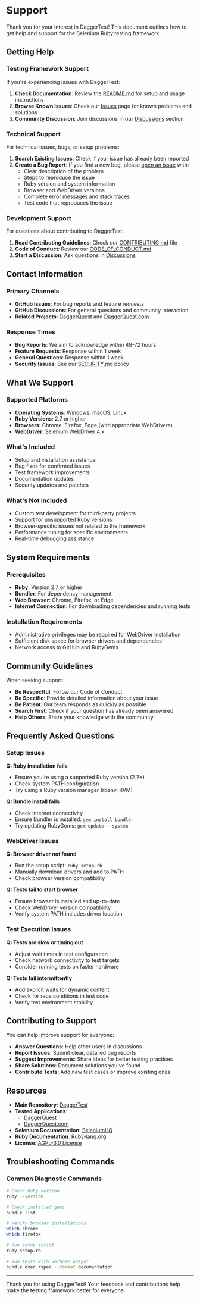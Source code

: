 # Support

Thank you for your interest in DaggerTest! This document outlines how to get help and support for the Selenium Ruby testing framework.

## Getting Help

### Testing Framework Support

If you're experiencing issues with DaggerTest:

1. **Check Documentation**: Review the [README.md](README.md) for setup and usage instructions
2. **Browse Known Issues**: Check our [Issues](https://github.com/Laserwolve-Games/DaggerTest/issues) page for known problems and solutions
3. **Community Discussion**: Join discussions in our [Discussions](https://github.com/Laserwolve-Games/DaggerTest/discussions) section

### Technical Support

For technical issues, bugs, or setup problems:

1. **Search Existing Issues**: Check if your issue has already been reported
2. **Create a Bug Report**: If you find a new bug, please [open an issue](https://github.com/Laserwolve-Games/DaggerTest/issues/new) with:
   - Clear description of the problem
   - Steps to reproduce the issue
   - Ruby version and system information
   - Browser and WebDriver versions
   - Complete error messages and stack traces
   - Test code that reproduces the issue

### Development Support

For questions about contributing to DaggerTest:

1. **Read Contributing Guidelines**: Check our [CONTRIBUTING.md](CONTRIBUTING.md) file
2. **Code of Conduct**: Review our [CODE_OF_CONDUCT.md](CODE_OF_CONDUCT.md)
3. **Start a Discussion**: Ask questions in [Discussions](https://github.com/Laserwolve-Games/DaggerTest/discussions)

## Contact Information

### Primary Channels

- **GitHub Issues**: For bug reports and feature requests
- **GitHub Discussions**: For general questions and community interaction
- **Related Projects**: [DaggerQuest](https://github.com/Laserwolve-Games/DaggerQuest) and [DaggerQuest.com](https://github.com/Laserwolve-Games/DaggerQuest.com)

### Response Times

- **Bug Reports**: We aim to acknowledge within 48-72 hours
- **Feature Requests**: Response within 1 week
- **General Questions**: Response within 1 week
- **Security Issues**: See our [SECURITY.md](SECURITY.md) policy

## What We Support

### Supported Platforms

- **Operating Systems**: Windows, macOS, Linux
- **Ruby Versions**: 2.7 or higher
- **Browsers**: Chrome, Firefox, Edge (with appropriate WebDrivers)
- **WebDriver**: Selenium WebDriver 4.x

### What's Included

- Setup and installation assistance
- Bug fixes for confirmed issues
- Test framework improvements
- Documentation updates
- Security updates and patches

### What's Not Included

- Custom test development for third-party projects
- Support for unsupported Ruby versions
- Browser-specific issues not related to the framework
- Performance tuning for specific environments
- Real-time debugging assistance

## System Requirements

### Prerequisites

- **Ruby**: Version 2.7 or higher
- **Bundler**: For dependency management
- **Web Browser**: Chrome, Firefox, or Edge
- **Internet Connection**: For downloading dependencies and running tests

### Installation Requirements

- Administrative privileges may be required for WebDriver installation
- Sufficient disk space for browser drivers and dependencies
- Network access to GitHub and RubyGems

## Community Guidelines

When seeking support:

- **Be Respectful**: Follow our Code of Conduct
- **Be Specific**: Provide detailed information about your issue
- **Be Patient**: Our team responds as quickly as possible
- **Search First**: Check if your question has already been answered
- **Help Others**: Share your knowledge with the community

## Frequently Asked Questions

### Setup Issues

**Q: Ruby installation fails**
- Ensure you're using a supported Ruby version (2.7+)
- Check system PATH configuration
- Try using a Ruby version manager (rbenv, RVM)

**Q: Bundle install fails**
- Check internet connectivity
- Ensure Bundler is installed: `gem install bundler`
- Try updating RubyGems: `gem update --system`

### WebDriver Issues

**Q: Browser driver not found**
- Run the setup script: `ruby setup.rb`
- Manually download drivers and add to PATH
- Check browser version compatibility

**Q: Tests fail to start browser**
- Ensure browser is installed and up-to-date
- Check WebDriver version compatibility
- Verify system PATH includes driver location

### Test Execution Issues

**Q: Tests are slow or timing out**
- Adjust wait times in test configuration
- Check network connectivity to test targets
- Consider running tests on faster hardware

**Q: Tests fail intermittently**
- Add explicit waits for dynamic content
- Check for race conditions in test code
- Verify test environment stability

## Contributing to Support

You can help improve support for everyone:

- **Answer Questions**: Help other users in discussions
- **Report Issues**: Submit clear, detailed bug reports
- **Suggest Improvements**: Share ideas for better testing practices
- **Share Solutions**: Document solutions you've found
- **Contribute Tests**: Add new test cases or improve existing ones

## Resources

- **Main Repository**: [DaggerTest](https://github.com/Laserwolve-Games/DaggerTest)
- **Tested Applications**: 
  - [DaggerQuest](https://github.com/Laserwolve-Games/DaggerQuest)
  - [DaggerQuest.com](https://github.com/Laserwolve-Games/DaggerQuest.com)
- **Selenium Documentation**: [SeleniumHQ](https://selenium.dev/documentation/)
- **Ruby Documentation**: [Ruby-lang.org](https://www.ruby-lang.org/en/documentation/)
- **License**: [AGPL-3.0 License](LICENSE)

## Troubleshooting Commands

### Common Diagnostic Commands

```bash
# Check Ruby version
ruby --version

# Check installed gems
bundle list

# Verify browser installations
which chrome
which firefox

# Run setup script
ruby setup.rb

# Run tests with verbose output
bundle exec rspec --format documentation
```

---

Thank you for using DaggerTest! Your feedback and contributions help make the testing framework better for everyone.
